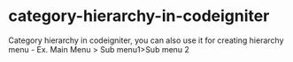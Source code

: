 # category-hierarchy-in-codeigniter
Category hierarchy in codeigniter, you can also use it for creating hierarchy menu - Ex. Main Menu > Sub menu1>Sub menu 2
